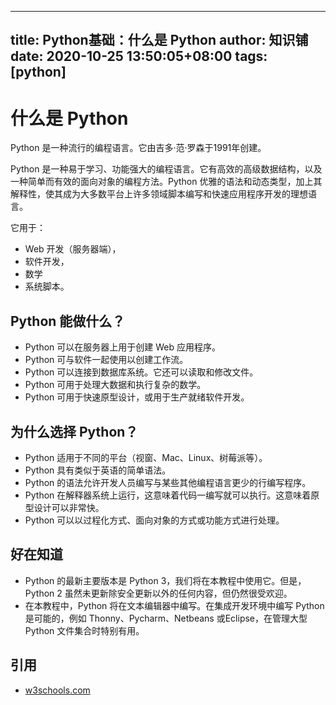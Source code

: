 
---
title: Python基础：什么是 Python
author: 知识铺
date: 2020-10-25 13:50:05+08:00
tags: [python]
---
# [](#what-is-python)<font _mstmutation="1" _msthash="391079" _msttexthash="7084350">什么是 Python</font>

Python 是一种流行的编程语言。它由吉多·范·罗森于1991年创建。

Python 是一种易于学习、功能强大的编程语言。它有高效的高级数据结构，以及一种简单而有效的面向对象的编程方法。Python 优雅的语法和动态类型，加上其解释性，使其成为大多数平台上许多领域脚本编写和快速应用程序开发的理想语言。

它用于：

*   Web 开发（服务器端），
*   软件开发，
*   数学
*   系统脚本。

## [](#what-can-python-do)<font _mstmutation="1" _msthash="393159" _msttexthash="31937529">Python 能做什么？</font>

*   Python 可以在服务器上用于创建 Web 应用程序。
*   Python 可与软件一起使用以创建工作流。
*   Python 可以连接到数据库系统。它还可以读取和修改文件。
*   Python 可用于处理大数据和执行复杂的数学。
*   Python 可用于快速原型设计，或用于生产就绪软件开发。

## [](#why-python)<font _mstmutation="1" _msthash="393861" _msttexthash="30082572">为什么选择 Python？</font>

*   Python 适用于不同的平台（视窗、Mac、Linux、树莓派等）。
*   Python 具有类似于英语的简单语法。
*   Python 的语法允许开发人员编写与某些其他编程语言更少的行编写程序。
*   Python 在解释器系统上运行，这意味着代码一编写就可以执行。这意味着原型设计可以非常快。
*   Python 可以以过程化方式、面向对象的方式或功能方式进行处理。

## [](#good-to-know)<font _mstmutation="1" _msthash="394563" _msttexthash="12799358">好在知道</font>

*   Python 的最新主要版本是 Python 3，我们将在本教程中使用它。但是，Python 2 虽然未更新除安全更新以外的任何内容，但仍然很受欢迎。
*   在本教程中，Python 将在文本编辑器中编写。在集成开发环境中编写 Python 是可能的，例如 Thonny、Pycharm、Netbeans 或Eclipse，在管理大型 Python 文件集合时特别有用。

## [](#references)<font _mstmutation="1" _msthash="409591" _msttexthash="5334199">引用</font>

*   [w3schools.com](https://zshipu.com/t?url=https://www.w3schools.com/python/python_intro.asp)
